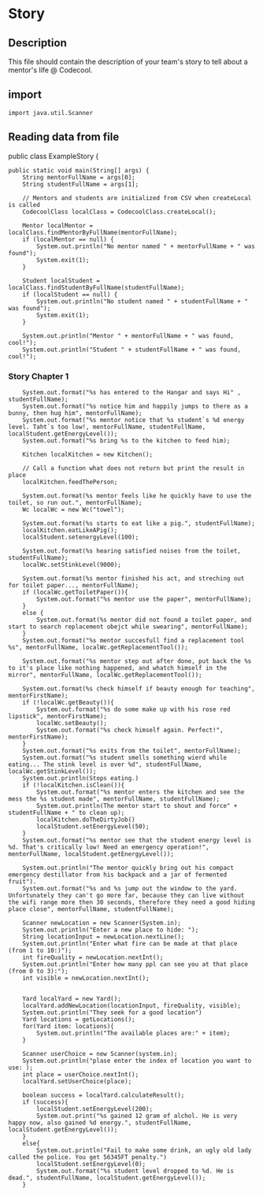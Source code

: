 # Story

## Description

This file should contain the description of your team's story to tell about a mentor's life @ Codecool.

## import

`import java.util.Scanner`

## Reading data from file

public class ExampleStory {

    public static void main(String[] args) {
        String mentorFullName = args[0];
        String studentFullName = args[1];

        // Mentors and students are initialized from CSV when createLocal is called
        CodecoolClass localClass = CodecoolClass.createLocal();

        Mentor localMentor = localClass.findMentorByFullName(mentorFullName);
        if (localMentor == null) {
            System.out.println("No mentor named " + mentorFullName + " was found");
            System.exit(1);
        }

        Student localStudent = localClass.findStudentByFullName(studentFullName);
        if (localStudent == null) {
            System.out.println("No student named " + studentFullName + " was found");
            System.exit(1);
        }

        System.out.println("Mentor " + mentorFullName + " was found, cool!");
        System.out.println("Student " + studentFullName + " was found, cool!");

### Story Chapter 1

        System.out.format("%s has entered to the Hangar and says Hi" , studentFullName);
        System.out.format("%s notice him and happily jumps to there as a bunny, then hug him", mentorFullName);
        System.out.format("%s mentor notice that %s student`s %d energy level. Taht`s too low!, mentorFullName, studentFullName, localStudent.getEnergyLevel());
        System.out.format("%s bring %s to the kitchen to feed him);

        Kitchen localKitchen = new Kitchen();

        // Call a function what does not return but print the result in place
        localKitchen.feedThePerson;

        System.out.format(%s mentor feels like he quickly have to use the toilet, so run out.", mentorFullName);
        Wc localWc = new Wc("towel");

        System.out.format(%s starts to eat like a pig.", studentFullName);
        localKitchen.eatLikeAPig();
        localStudent.setenergyLevel(100);
        
        System.out.format(%s hearing satisfied noises from the toilet, studentFullName);
        localWc.setStinkLevel(9000);
        
        System.out.format(%s mentor finished his act, and streching out for toilet paper..., mentorFullName);
        if (localWc.getToiletPaper()){
            System.out.format("%s mentor use the paper", mentorFullName);
        }
        else {
            System.out.format(%s mentor did not found a toilet paper, and start to search replacement obejct while swearing", mentorFullName);
        }
        System.out.format("%s mentor succesfull find a replacement tool %s", mentorFullName, localWc.getReplacementTool());

        System.out.format("%s mentor step out after done, put back the %s to it's place like nothing happened, and whatch himself in the mirror", mentorFullName, localWc.getReplacementTool());

        System.out.format(%s check himself if beauty enough for teaching", mentorFirstName);
        if (!localWc.getBeauty()){
            System.out.format("%s do some make up with his rose red lipstick", mentorFirstName);
            localWc.setBeauty();
            System.out.format("%s check himself again. Perfect!", mentorFirstName);
        }
        System.out.format("%s exits from the toilet", mentorFullName);
        System.out.format("%s student smells something wierd while eating... The stink level is over %d", studentFullName, localWc.getStinkLevel());
        System.out.println(Stops eating.)
        if (!localKitchen.isClean()){
            System.out.format("%s mentor enters the kitchen and see the mess the %s student made", mentorFullName, studentFullName);
            System.out.println(The mentor start to shout and force" + studentFullName + " to clean up);
            localKitchen.doTheDirtyJob()
            localStudent.setEnergyLevel(50);
        }
        System.out.format("%s mentor see that the student energy level is %d. That's critically low! Need an emergency operation!", mentorFullName, localStudent.getEnergyLevel());

        System.out.println("The mentor quickly bring out his compact emergency destillator from his backpack and a jar of fermented fruit").
        System.out.format("%s and %s jump out the window to the yard. Unfortunately they can't go more far, because they can live without the wifi range more then 30 seconds, therefore they need a good hiding place close", mentorFullName, studentFullName);
        
        Scanner newLocation = new Scanner(System.in);
        System.out.println("Enter a new place to hide: ");
        String locationInput = newLocation.nextLine();
        System.out.println("Enter what fire can be made at that place (from 1 to 10:)");
        int fireQuality = newLocation.nextInt();
        System.out.println("Enter how many ppl can see you at that place (from 0 to 3):");
        int visible = newLocation.nextInt();


        Yard localYard = new Yard();
        localYard.addNewLocation(locationInput, fireQuality, visible);
        System.out.println("They seek for a good location")
        Yard locations = getLocations();
        for(Yard item: locations){
            System.out.println("The available places are:" + item);
        }

        Scanner userChoice = new Scanner(system.in);
        System.out.println("plase enter the index of location you want to use: );
        int place = userChoice.nextInt();
        localYard.setUserChoice(place);

        boolean success = localYard.calculateResult();
        if (success){
            localStudent.setEnergyLevel(200);
            System.out.print("%s gained 12 gram of alchol. He is very happy now, also gained %d energy.", studentFullName, localStudent.getEnergyLevel());
        }
        else{
            System.out.println("Fail to make some drink, an ugly old lady called the police. You get 56345FT penalty.")
            localStudent.setEnergyLevel(0);
            System.out.format("%s student level dropped to %d. He is dead.", studentFullName, localStudent.getEnergyLevel());
        }
        










